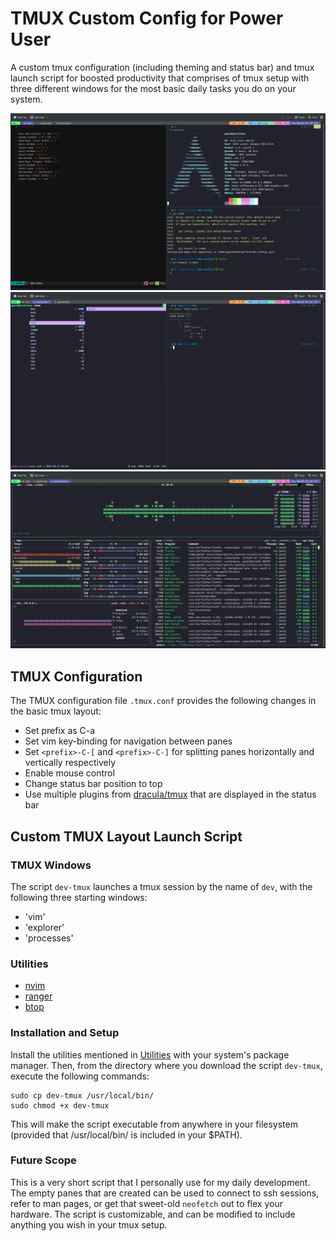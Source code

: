 # TMUX Custom Config for Power User

A custom tmux configuration (including theming and status bar) and tmux launch script for boosted productivity that comprises of tmux setup with three different windows for the most basic daily tasks you do on your system.

![Window 1 - vim](./captures/Screenshot_20230706_011825.png)
![Window 2 - explorer](./captures/Screenshot_20230706_012226.png)
![Window 3 - processes](./captures/Screenshot_20230706_012008.png)

## TMUX Configuration

The TMUX configuration file `.tmux.conf` provides the following changes in the basic tmux layout:
- Set prefix as C-a
- Set vim key-binding for navigation between panes
- Set `<prefix>-C-[` and `<prefix>-C-]` for splitting panes horizontally and vertically respectively
- Enable mouse control
- Change status bar position to top
- Use multiple plugins from [dracula/tmux](https://github.com/dracula/tmux) that are displayed in the status bar

## Custom TMUX Layout Launch Script

### TMUX Windows

The script `dev-tmux` launches a tmux session by the name of `dev`, with the following three starting windows:
- 'vim'
- 'explorer'
- 'processes'

### Utilities
- [nvim](https://github.com/neovim/neovim)
- [ranger](https://github.com/ranger/ranger)
- [btop](https://github.com/aristocratos/btop)

### Installation and Setup
Install the utilities mentioned in [Utilities](#Utilities) with your system's package manager.
Then, from the directory where you download the script `dev-tmux`, execute the following commands:

```
sudo cp dev-tmux /usr/local/bin/
sudo chmod +x dev-tmux
```
This will make the script executable from anywhere in your filesystem (provided that /usr/local/bin/ is included in your $PATH).

### Future Scope
This is a very short script that I personally use for my daily development. The empty panes that are created can be used to connect to ssh sessions, refer to man pages, or get that sweet-old `neofetch` out to flex your hardware.
The script is customizable, and can be modified to include anything you wish in your tmux setup.
